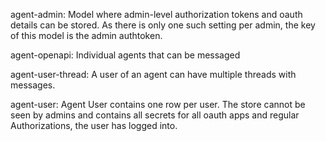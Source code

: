 agent-admin: Model where admin-level authorization tokens and oauth details can be stored. As there is only one such setting per admin, the key of this model is the admin authtoken.

agent-openapi: Individual agents that can be messaged

agent-user-thread: A user of an agent can have multiple threads with messages.

agent-user: Agent User contains one row per user. The store cannot be seen by admins and contains all secrets for all oauth apps and regular Authorizations, the user has logged into.
